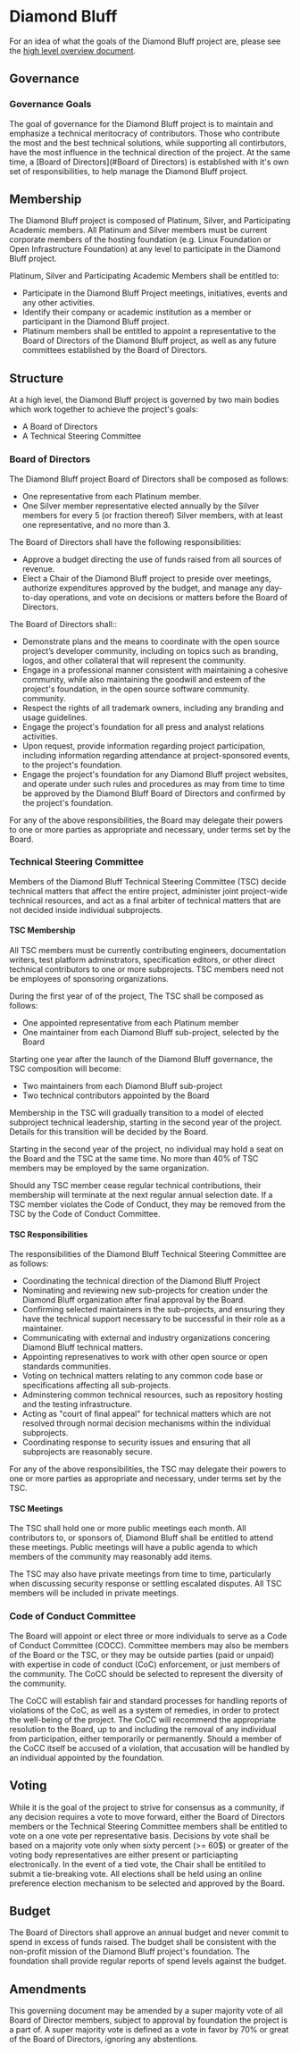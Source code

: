 # Diamond Bluff

For an idea of what the goals of the Diamond Bluff project are, please see the
[high level overview document](README.md).

## Governance

### Governance Goals

The goal of governance for the Diamond Bluff project is to maintain and
emphasize a technical meritocracy of contributors. Those who contribute the
most and the best technical solutions, while supporting all contirbutors, have
the most influence in the technical direction of the project. At the same
time, a [Board of Directors](#Board of Directors) is established with it's
own set of responsibilities, to help manage the Diamond Bluff project.

## Membership

The Diamond Bluff project is composed of Platinum, Silver, and Participating
Academic members. All Platinum and Silver members must be current corporate
members of the hosting foundation (e.g. Linux Foundation or Open Infrastructure
Foundation) at any level to participate in the Diamond Bluff project.

Platinum, Silver and Participating Academic Members shall be entitled to:

* Participate in the Diamond Bluff Project meetings, initiatives, events and
  any other activities.
* Identify their company or academic institution as a member or participant in
  the Diamond Bluff project.
* Platinum members shall be entitled to appoint a representative to the
  Board of Directors of the Diamond Bluff project, as well as any future
  committees established by the Board of Directors.

## Structure

At a high level, the Diamond Bluff project is governed by two main bodies which
work together to achieve the project's goals:

* A Board of Directors
* A Technical Steering Committee

### Board of Directors

The Diamond Bluff project Board of Directors shall be composed as follows:

* One representative from each Platinum member.
* One Silver member representative elected annually by the Silver members for
  every 5 (or fraction thereof) Silver members, with at least one
  representative, and no more than 3.

The Board of Directors shall have the following responsibilities:

* Approve a budget directing the use of funds raised from all sources of
  revenue.
* Elect a Chair of the Diamond Bluff project to preside over meetings,
  authorize expenditures approved by the budget, and manage any day-to-day
  operations, and vote on decisions or matters before the Board of Directors.

The Board of Directors shall::

* Demonstrate plans and the means to coordinate with the open source project’s
  developer community, including on topics such as branding, logos, and other
  collateral that will represent the community.
* Engage in a professional manner consistent with maintaining a cohesive
  community, while also maintaining the goodwill and esteem of the project's
  foundation, in the open source software community.
  community.
* Respect the rights of all trademark owners, including any branding and usage
  guidelines.
* Engage the project's foundation for all press and analyst relations activities.
* Upon request, provide information regarding project participation, including
  information regarding attendance at project-sponsored events, to the
  project's foundation.
* Engage the project's foundation for any Diamond Bluff project websites, and
  operate under such rules and procedures as may from time to time be approved
  by the Diamond Bluff Board of Directors and confirmed by the project's
  foundation.

For any of the above responsibilities, the Board may delegate their powers to
one or more parties as appropriate and necessary, under terms set by the Board.

### Technical Steering Committee

Members of the Diamond Bluff Technical Steering Committee (TSC) decide
technical matters that affect the entire project, administer joint
project-wide technical resources, and act as a final arbiter of technical
matters that are not decided inside individual subprojects.

#### TSC Membership

All TSC members must be currently contributing engineers, documentation
writers, test platform adminstrators, specification editors, or other direct
technical contributors to one or more subprojects. TSC members need not be
employees of sponsoring organizations.

During the first year of of the project, The TSC shall be composed as follows:

* One appointed representative from each Platinum member
* One maintainer from each Diamond Bluff sub-project, selected by the Board

Starting one year after the launch of the Diamond Bluff governance, the TSC
composition will become:

* Two maintainers from each Diamond Bluff sub-project
* Two technical contributors appointed by the Board

Membership in the TSC will gradually transition to a model of elected
subproject technical leadership, starting in the second year of the project.
Details for this transition will be decided by the Board.

Starting in the second year of the project, no individual may hold a seat on
the Board and the TSC at the same time. No more than 40% of TSC members may be
employed by the same organization.

Should any TSC member cease regular technical contributions, their membership
will terminate at the next regular annual selection date. If a TSC member
violates the Code of Conduct, they may be removed from the TSC by the Code of
Conduct Committee.

#### TSC Responsibilities

The responsibilities of the Diamond Bluff Technical Steering Committee are
as follows:

* Coordinating the technical direction of the Diamond Bluff Project
* Nominating and reviewing new sub-projects for creation under the Diamond
  Bluff organization after final approval by the Board.
* Confirming selected maintainers in the sub-projects, and ensuring they have
  the technical support necessary to be successful in their role as a
  maintainer.
* Communicating with external and industry organizations concering Diamond
  Bluff technical matters.
* Appointing represenatives to work with other open source or open standards
  communities.
* Voting on technical matters relating to any common code base or
  specifications affecting all sub-projects.
* Adminstering common technical resources, such as repository hosting and the
  testing infrastructure.
* Acting as "court of final appeal" for technical matters which are not
  resolved through normal decision mechanisms within the individual
  subprojects.
* Coordinating response to security issues and ensuring that all subprojects
  are reasonably secure.

For any of the above responsibilities, the TSC may delegate their powers to one
or more parties as appropriate and necessary, under terms set by the TSC.

#### TSC Meetings

The TSC shall hold one or more public meetings each month. All contributors
to, or sponsors of, Diamond Bluff shall be entitled to attend these meetings.
Public meetings will have a public agenda to which members of the community may
reasonably add items.

The TSC may also have private meetings from time to time, particularly when
discussing security response or settling escalated disputes. All TSC members
will be included in private meetings.

### Code of Conduct Committee

The Board will appoint or elect three or more individuals to serve as a Code of
Conduct Committee (COCC). Committee members may also be members of the Board or
the TSC, or they may be outside parties (paid or unpaid) with expertise in code
of conduct (CoC) enforcement, or just members of the community. The CoCC should
be selected to represent the diversity of the community.

The CoCC will establish fair and standard processes for handling reports of violations of the CoC, as well as a system of remedies, in order to protect the well-being of the project. The CoCC will recommend the appropriate resolution to the Board, up to and including the removal of any individual from participation, either temporarily or permanently. Should a member of the CoCC itself be accused of a violation, that accusation will be handled by an individual appointed by the foundation.

## Voting

While it is the goal of the project to strive for consensus as a community, if
any decision requires a vote to move forward, either the Board of Directors
members or the Technical Steering Committee members shall be entitled to vote
on a one vote per representative basis. Decisions by vote shall be based on a
majority vote only when sixty percent (>= 60$) or greater of the voting body
representatives are either present or particiapting electronically. In the
event of a tied vote, the Chair shall be entitiled to submit a tie-breaking
vote. All elections shall be held using an online preference election mechanism
to be selected and approved by the Board.

## Budget

The Board of Directors shall approve an annual budget and never commit to spend
in excess of funds raised. The budget shall be consistent with the non-profit
mission of the Diamond Bluff project's foundation. The foundation shall provide
regular reports of spend levels against the budget.

## Amendments
This governiing document may be amended by a super majority vote of all Board
of Director members, subject to approval by foundation the project is a part
of. A super majority vote is defined as a vote in favor by 70% or great of the
Board of Directors, ignoring any abstentions.
